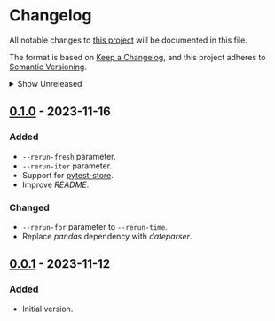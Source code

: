 # Changelog

All notable changes to [this project](https://github.com/TBxy/pytest-rerun-all) will be documented in this file.

The format is based on [Keep a Changelog](https://keepachangelog.com/en/1.0.0/),
and this project adheres to [Semantic Versioning](https://semver.org/spec/v2.0.0.html).

<details>
  <summary>Show Unreleased</summary>

## [Unreleased]

### Added

### Changed

### Fixed

### Removed

[unreleased]: https://github.com/TBxy/pytest-rerun-all/compare/v1.1.1...HEAD
</details>


## [0.1.0] - 2023-11-16

### Added

- `--rerun-fresh` parameter.
- `--rerun-iter` parameter.
- Support for [pytest-store].
- Improve _README_.

### Changed

- `--rerun-for` parameter to `--rerun-time`.
- Replace _pandas_ dependency with _dateparser_.


[0.1.0]: https://github.com/TBxy/pytest-rerun-all/compare/v0.1.0...v0.0.1


## [0.0.1] - 2023-11-12

### Added

- Initial version.


[0.0.1]: https://github.com/TBxy/pytest-rerun-all/tree/v0.0.1
[pytest-store]: https://github.com/TBxy/pytest-store
